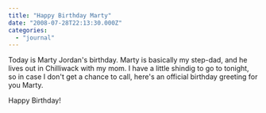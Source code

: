 ```yaml
---
title: "Happy Birthday Marty"
date: "2008-07-28T22:13:30.000Z"
categories: 
  - "journal"
---
```


Today is Marty Jordan's birthday. Marty is basically my step-dad, and he lives out in Chilliwack with my mom. I have a little shindig to go to tonight, so in case I don't get a chance to call, here's an official birthday greeting for you Marty.

Happy Birthday!
